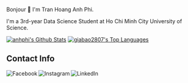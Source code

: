 Bonjour 👋 I'm Tran Hoang Anh Phi.

I'm a 3rd-year Data Science Student at Ho Chi Minh City University of Science.



<a href="https://github.com/foxxy-hcmus/github-readme-stats"><img alt="anhphi's Github Stats" src="https://github-readme-stats.vercel.app/api?username=foxxy-hcmus&show_icons=true&count_private=true&theme=react&hide_border=true&bg_color=0D1117" /></a>
  <a href="https://github.com/foxxy-hcmus/github-readme-stats"><img alt="giabao2807's Top Languages" src="https://github-readme-stats.anuraghazra1.vercel.app/api/top-langs/?username=foxxy-hcmus&show_icons=true&locale=en&layout=compact&theme=react&hide_border=true&bg_color=0D1117" alt="anhphi-stats" /></a>

## Contact Info
[<img align="left" alt="Facebook" src="https://img.shields.io/badge/Facebook%20-%231877F2.svg?&style=for-the-badge&logo=Facebook&logoColor=white"/>](https://www.facebook.com/foxxy.HCMUS/)
[<img align="left" alt="Instagram" src="https://img.shields.io/badge/Instagram%20-%23E4405F.svg?&style=for-the-badge&logo=Instagram&logoColor=white"/>](https://www.instagram.com/foxxy_hm/)
[<img align="left" alt="LinkedIn" src="https://img.shields.io/badge/linkedin%20-%230077B5.svg?&style=for-the-badge&logo=linkedin&logoColor=white"/>](linkedin.com/in/tha-phi)


